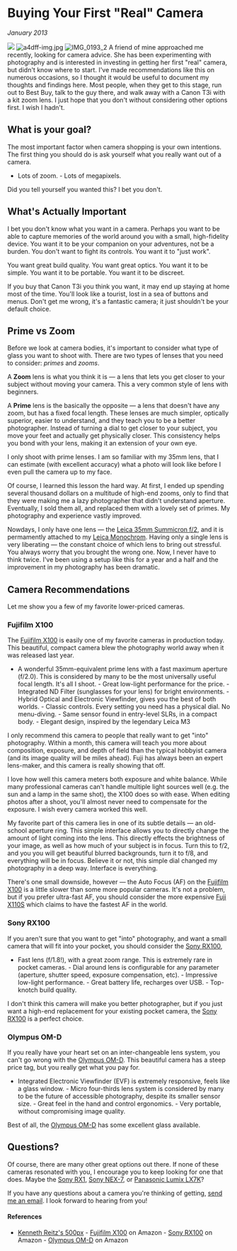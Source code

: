 # Buying Your First "Real" Camera
*January 2013*





 ![](https://images.squarespace-cdn.com/content/v1/665498111876725f7613f1e6/1719666463242-KXFEMCLBMI39GRMKN95K/0ffda-img.jpg)      ![a4dff-img.jpg](http://images.squarespace-cdn.com/content/v1/665498111876725f7613f1e6/1719666450906-S98CP22X7YS0512JSPE7/58c9c-a4dff-img.jpg)    ![IMG_0193_2](http://images.squarespace-cdn.com/content/v1/665498111876725f7613f1e6/1719666472502-0KII8KG0Y8J5WZZEVKQW/2a9de-01b0b-img_0193_2.jpg)   A friend of mine approached me recently, looking for camera advice. She has been experimenting with photography and is interested in investing in getting her first "real" camera, but didn't know where to start. I've made recommendations like this on numerous occasions, so I thought it would be useful to document my thoughts and findings here. Most people, when they get to this stage, run out to Best Buy, talk to the guy there, and walk away with a Canon T3i with a kit zoom lens. I just hope that you don't without considering other options first. I wish I hadn't.

 ## What is your goal?

 The most important factor when camera shopping is your own intentions. The first thing you should do is ask yourself what you really want out of a camera.

 * Lots of zoom. \- Lots of megapixels.

 Did you tell yourself you wanted this? I bet you don't.

 ## What's Actually Important

 I bet you don't know what you want in a camera. Perhaps you want to be able to capture memories of the world around you with a small, high\-fidelity device. You want it to be your companion on your adventures, not be a burden. You don't want to fight its controls. You want it to "just work".

 You want great build quality. You want great optics. You want it to be simple. You want it to be portable. You want it to be discreet.

 If you buy that Canon T3i you think you want, it may end up staying at home most of the time. You'll look like a tourist, lost in a sea of buttons and menus. Don't get me wrong, it's a fantastic camera; it just shouldn't be your default choice.

 ## Prime vs Zoom

 Before we look at camera bodies, it's important to consider what type of glass you want to shoot with. There are two types of lenses that you need to consider: *primes* and *zooms*.

 A **Zoom** lens is what you think it is — a lens that lets you get closer to your subject without moving your camera. This a very common style of lens with beginners.

 A **Prime** lens is the basically the opposite — a lens that doesn't have any zoom, but has a fixed focal length. These lenses are much simpler, optically superior, easier to understand, and they teach you to be a better photographer. Instead of turning a dial to get closer to your subject, you move your feet and actually get physically closer. This consistency helps you bond with your lens, making it an extension of your own eye.

 I only shoot with prime lenses. I am so familiar with my 35mm lens, that I can estimate (with excellent accuracy) what a photo will look like before I even pull the camera up to my face.

 Of course, I learned this lesson the hard way. At first, I ended up spending several thousand dollars on a multitude of high\-end zooms, only to find that they were making me a lazy photographer that didn't understand aperture. Eventually, I sold them all, and replaced them with a lovely set of primes. My photography and experience vastly improved.

 Nowdays, I only have one lens — the [Leica 35mm Summicron f/2](http://www.amazon.com/gp/product/B000U9JYD0/ref=as_li_ss_tl?ie=UTF8&camp=1789&creative=390957&creativeASIN=B000U9JYD0&linkCode=as2&tag=bookforkind-20), and it is permamently attached to my [Leica Monochrom](/leica-monochrom-review/). Having only a single lens is very liberating — the constant choice of which lens to bring out stressful. You always worry that you brought the wrong one. Now, I never have to think twice. I've been using a setup like this for a year and a half and the improvement in my photography has been dramatic.

 ## Camera Recommendations

 Let me show you a few of my favorite lower\-priced cameras.

 ### Fujifilm X100

 The [Fujifilm X100](http://www.amazon.com/gp/product/B0043RS864/ref=as_li_ss_tl?ie=UTF8&camp=1789&creative=390957&creativeASIN=B0043RS864&linkCode=as2&tag=bookforkind-20) is easily one of my favorite cameras in production today. This beautiful, compact camera blew the photography world away when it was released last year.

 * A wonderful 35mm\-equivalent prime lens with a fast maximum aperture (f/2\.0\). This is considered by many to be the most universally useful focal length. It's all I shoot. \- Great low\-light performance for the price. \- Integrated ND Filter (sunglasses for your lens) for bright environments. \- Hybrid Optical and Electronic Viewfinder, gives you the best of both worlds. \- Classic controls. Every setting you need has a physical dial. No menu\-diving. \- Same sensor found in entry\-level SLRs, in a compact body. \- Elegant design, inspired by the legendary Leica M3

 I only recommend this camera to people that really want to get "into" photography. Within a month, this camera will teach you more about composition, exposure, and depth of field than the typical hobbyist camera (and its image quality will be miles ahead). Fuji has always been an expert lens\-maker, and this camera is really showing that off.

 I love how well this camera meters both exposure and white balance. While many professional cameras can't handle multiple light sources well (e.g. the sun and a lamp in the same shot), the X100 does so with ease. When editing photos after a shoot, you'll almost never need to compensate for the exposure. I wish every camera worked this well.

 My favorite part of this camera lies in one of its subtle details — an old\-school aperture ring. This simple interface allows you to directly change the amount of light coming into the lens. This directly effects the brightness of your image, as well as how much of your subject is in focus. Turn this to f/2, and you you will get beautiful blurred backgrounds, turn it to f/8, and everything will be in focus. Believe it or not, this simple dial changed my photography in a deep way. Interface is everything.

 There's one small downside, however — the Auto Focus (AF) on the [Fujifilm X100](http://www.amazon.com/gp/product/B0043RS864/ref=as_li_ss_tl?ie=UTF8&camp=1789&creative=390957&creativeASIN=B0043RS864&linkCode=as2&tag=bookforkind-20) is a little slower than some more popular cameras. It's not a problem, but if you prefer ultra\-fast AF, you should consider the more expensive [Fuji X110S](http://www.amazon.com/gp/product/B00ATM1MVA/ref=as_li_ss_tl?ie=UTF8&camp=1789&creative=390957&creativeASIN=B00ATM1MVA&linkCode=as2&tag=bookforkind-20) which claims to have the fastest AF in the world.

 ### Sony RX100

 If you aren't sure that you want to get "into" photography, and want a small camera that will fit into your pocket, you should consider the [Sony RX100](http://www.amazon.com/gp/product/B00889ST2G/ref=as_li_ss_tl?ie=UTF8&camp=1789&creative=390957&creativeASIN=B00889ST2G&linkCode=as2&tag=bookforkind-20),

 * Fast lens (f/1\.8!), with a great zoom range. This is extremely rare in pocket cameras. \- Dial around lens is configurable for any parameter (aperture, shutter speed, exposure compensation, etc). \- Impressive low\-light performance. \- Great battery life, recharges over USB. \- Top\-knotch build quality.

 I don't think this camera will make you better photographer, but if you just want a high\-end replacement for your existing pocket camera, the [Sony RX100](http://www.amazon.com/gp/product/B00889ST2G/ref=as_li_ss_tl?ie=UTF8&camp=1789&creative=390957&creativeASIN=B00889ST2G&linkCode=as2&tag=bookforkind-20) is a perfect choice.

 ### Olympus OM\-D

 If you really have your heart set on an inter\-changeable lens system, you can't go wrong with the [Olympus OM\-D](http://www.amazon.com/gp/product/B00CHJO49A/ref=as_li_ss_tl?ie=UTF8&camp=1789&creative=390957&creativeASIN=B00CHJO49A&linkCode=as2&tag=bookforkind-20). This beautiful camera has a steep price tag, but you really get what you pay for.

 * Integrated Electronic Viewfinder (EVF) is extremely responsive, feels like a glass window. \- Micro four\-thirds lens system is considered by many to be the future of accessible photography, despite its smaller sensor size. \- Great feel in the hand and control ergonomics. \- Very portable, without compromising image quality.

 Best of all, the [Olympus OM\-D](http://www.amazon.com/gp/product/B00CHJO49A/ref=as_li_ss_tl?ie=UTF8&camp=1789&creative=390957&creativeASIN=B00CHJO49A&linkCode=as2&tag=bookforkind-20) has some excellent glass available.

 ## Questions?

 Of course, there are many other great options out there. If none of these cameras resonated with you, I encourage you to keep looking for one that does. Maybe the [Sony RX1](http://www.amazon.com/gp/product/B0097CXFCC/ref=as_li_ss_tl?ie=UTF8&camp=1789&creative=390957&creativeASIN=B0097CXFCC&linkCode=as2&tag=bookforkind-20), [Sony NEX\-7](http://www.amazon.com/gp/product/B005IHAIEI/ref=as_li_ss_tl?ie=UTF8&camp=1789&creative=390957&creativeASIN=B005IHAIEI&linkCode=as2&tag=bookforkind-20), or [Panasonic Lumix LX7K](http://www.amazon.com/gp/product/B008MB719C/ref=as_li_ss_tl?ie=UTF8&camp=1789&creative=390957&creativeASIN=B008MB719C&linkCode=as2&tag=bookforkind-20)?

 If you have any questions about a camera you're thinking of getting, [send me an email](mailto:me@kennethreitz.com). I look forward to hearing from you!

 #### References

 * [Kenneth Reitz's 500px](http://500px.com/kennethreitz) \- [Fujifilm X100](http://www.amazon.com/gp/product/B0043RS864/ref=as_li_ss_tl?ie=UTF8&camp=1789&creative=390957&creativeASIN=B0043RS864&linkCode=as2&tag=bookforkind-20) on Amazon \- [Sony RX100](http://www.amazon.com/gp/product/B00889ST2G/ref=as_li_ss_tl?ie=UTF8&camp=1789&creative=390957&creativeASIN=B00889ST2G&linkCode=as2&tag=bookforkind-20) on Amazon \- [Olympus OM\-D](http://www.amazon.com/gp/product/B00CHJO49A/ref=as_li_ss_tl?ie=UTF8&camp=1789&creative=390957&creativeASIN=B00CHJO49A&linkCode=as2&tag=bookforkind-20) on Amazon
